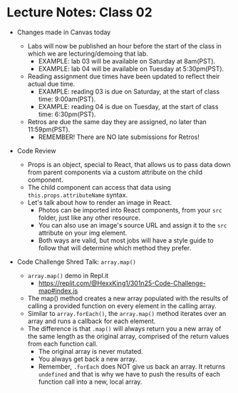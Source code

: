 # Lecture Notes: Class 02

- Changes made in Canvas today
  - Labs will now be published an hour before the start of the class in which we are lecturing/demoing that lab.
    - EXAMPLE: lab 03 will be available on Saturday at 8am(PST).
    - EXAMPLE: lab 04 will be available on Tuesday at 5:30pm(PST).
  - Reading assignment due times have been updated to reflect their actual due time.
    - EXAMPLE: reading 03 is due on Saturday, at the start of class time: 9:00am(PST).
    - EXAMPLE: reading 04 is due on Tuesday, at the start of class time: 6:30pm(PST).
  - Retros are due the same day they are assigned, no later than 11:59pm(PST).
    - REMEMBER! There are NO late submissions for Retros!

- Code Review
  - Props is an object, special to React, that allows us to pass data down from parent components via a custom attribute on the child component.
  - The child component can access that data using `this.props.attributeName` syntax.
  - Let's talk about how to render an image in React.
    - Photos can be imported into React components, from your `src` folder, just like any other resource.
    - You can also use an image's source URL and assign it to the `src` attribute on your img element.
    - Both ways are valid, but most jobs will have a style guide to follow that will determine which method they prefer.

- Code Challenge Shred Talk: `array.map()`
  - `array.map()` demo in Repl.it
    - https://replit.com/@HexxKing1/301n25-Code-Challenge-map#index.js
  - The map() method creates a new array populated with the results of calling a provided function on every element in the calling array.
  - Similar to `array.forEach()`, the `array.map()` method iterates over an array and runs a callback for each element.
  - The difference is that `.map()` will always return you a new array of the same length as the original array, comprised of the return values from each function call.
    - The original array is never mutated.
    - You always get back a new array.
    - Remember, `.forEach` does NOT give us back an array. It returns `undefined` and that is why we have to push the results of each function call into a new, local array.
